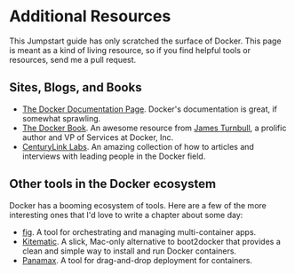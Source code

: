 # Additional Resources

This Jumpstart guide has only scratched the surface of Docker.  This page is meant as a kind of living resource, so if you find helpful tools or resources, send me a pull request.

## Sites, Blogs, and Books

* [The Docker Documentation Page](http://docs.docker.com/userguide/).  Docker's documentation is great, if somewhat sprawling.    
* [The Docker Book](http://www.dockerbook.com/).  An awesome resource from [James Turnbull](http://www.jamesturnbull.net/), a prolific author and VP of Services at Docker, Inc. 
* [CenturyLink Labs](http://www.centurylinklabs.com/).  An amazing collection of how to articles and interviews with leading people in the Docker field.

## Other tools in the Docker ecosystem

Docker has a booming ecosystem of tools.  Here are a few of the more interesting ones that I'd love to write a chapter about some day:

* [fig](http://www.fig.sh/).  A tool for orchestrating and managing multi-container apps.
* [Kitematic](https://kitematic.com/).  A slick, Mac-only alternative to boot2docker that provides a clean and simple way to install and run Docker containers.
* [Panamax](http://panamax.io/).  A tool for drag-and-drop deployment for containers.

